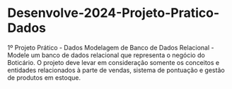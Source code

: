 # Desenvolve-2024-Projeto-Pratico-Dados
1º Projeto Prático - Dados Modelagem de Banco de Dados Relacional - Modele um banco de dados relacional que representa o negócio do Boticário.  O projeto deve levar em consideração somente os conceitos e entidades relacionados à parte de vendas, sistema de pontuação e gestão de produtos em estoque.
